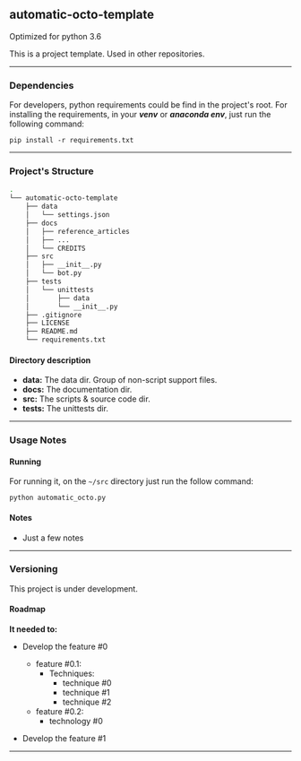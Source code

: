 ## automatic-octo-template

Optimized for python 3.6

This is a project template. Used in other repositories.

----------------------

### Dependencies

For developers, python requirements could be find in the project's root. For installing the requirements, 
in your ___venv___ or ___anaconda env___, just run the following command:

`pip install -r requirements.txt`

----------------

### Project's Structure

```bash 
.
└── automatic-octo-template
    ├── data
    │   └── settings.json
    ├── docs
    │   ├── reference_articles
    │   ├── ...
    │   └── CREDITS
    ├── src
    │   ├── __init__.py
    │   └── bot.py
    ├── tests
    │   └── unittests
    │       ├── data
    │       └── __init__.py
    ├── .gitignore
    ├── LICENSE
    ├── README.md
    └── requirements.txt
```

#### Directory description

- __data:__ The data dir. Group of non-script support files.
- __docs:__ The documentation dir.
- __src:__ The scripts & source code dir.
- __tests:__ The unittests dir.

-----------------------

### Usage Notes

#### Running

For running it, on the `~/src` directory just run the follow command:

`python automatic_octo.py` 

#### Notes

- Just a few notes

---------------

### Versioning

This project is under development.

#### Roadmap

__It needed to:__

- Develop the feature #0
    - feature #0.1:
        - Techniques:
            - technique #0
            - technique #1
            - technique #2
    - feature #0.2:
        - technology #0

- Develop the feature #1

--------------